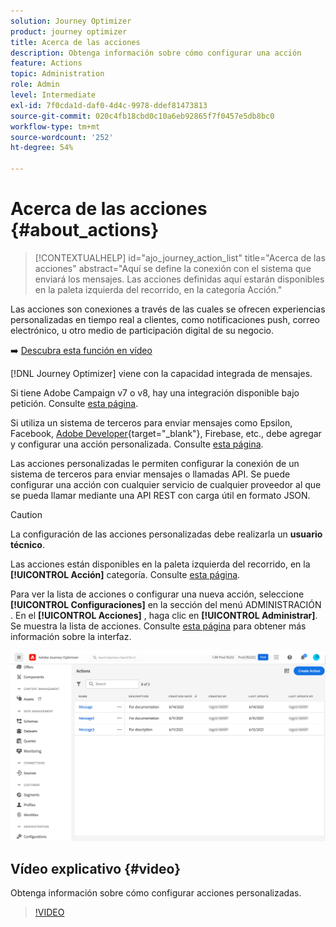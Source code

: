 ```yaml
---
solution: Journey Optimizer
product: journey optimizer
title: Acerca de las acciones
description: Obtenga información sobre cómo configurar una acción
feature: Actions
topic: Administration
role: Admin
level: Intermediate
exl-id: 7f0cda1d-daf0-4d4c-9978-ddef81473813
source-git-commit: 020c4fb18cbd0c10a6eb92865f7f0457e5db8bc0
workflow-type: tm+mt
source-wordcount: '252'
ht-degree: 54%

---
```


# Acerca de las acciones {#about_actions}

>[!CONTEXTUALHELP]
>id="ajo_journey_action_list"
>title="Acerca de las acciones"
>abstract="Aquí se define la conexión con el sistema que enviará los mensajes. Las acciones definidas aquí estarán disponibles en la paleta izquierda del recorrido, en la categoría Acción."

Las acciones son conexiones a través de las cuales se ofrecen experiencias personalizadas en tiempo real a clientes, como notificaciones push, correo electrónico,  u otro medio de participación digital de su negocio.

➡️ [Descubra esta función en vídeo](#video)

[!DNL Journey Optimizer] viene con la capacidad integrada de mensajes.

Si tiene Adobe Campaign v7 o v8, hay una integración disponible bajo petición. Consulte [esta página](../action/acc-action.md).

Si utiliza un sistema de terceros para enviar mensajes como Epsilon, Facebook, [Adobe Developer](https://developer.adobe.com){target=&quot;_blank&quot;}, Firebase, etc., debe agregar y configurar una acción personalizada. Consulte [esta página](../action/about-custom-action-configuration.md).

Las acciones personalizadas le permiten configurar la conexión de un sistema de terceros para enviar mensajes o llamadas API. Se puede configurar una acción con cualquier servicio de cualquier proveedor al que se pueda llamar mediante una API REST con carga útil en formato JSON.

>[!CAUTION]
>
>La configuración de las acciones personalizadas debe realizarla un **usuario técnico**.

Las acciones están disponibles en la paleta izquierda del recorrido, en la **[!UICONTROL Acción]** categoría. Consulte [esta página](../building-journeys/about-journey-activities.md#action-activities).

Para ver la lista de acciones o configurar una nueva acción, seleccione **[!UICONTROL Configuraciones]** en la sección del menú ADMINISTRACIÓN . En el  **[!UICONTROL Acciones]** , haga clic en **[!UICONTROL Administrar]**. Se muestra la lista de acciones. Consulte [esta página](../start/user-interface.md) para obtener más información sobre la interfaz.

![](assets/custom1.png)

## Vídeo explicativo {#video}

Obtenga información sobre cómo configurar acciones personalizadas.

>[!VIDEO](https://video.tv.adobe.com/v/334257?quality=12)
